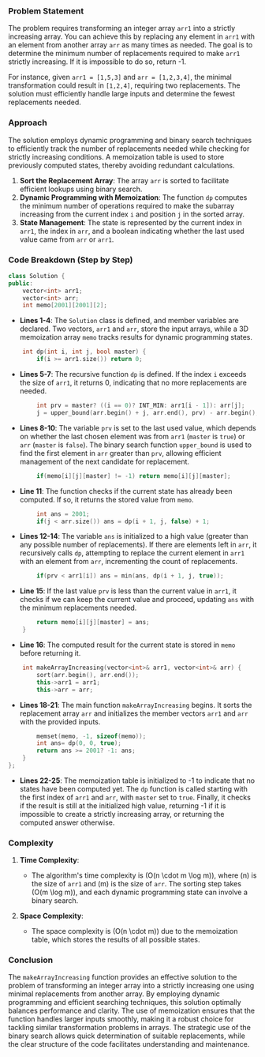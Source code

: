 
### Problem Statement
The problem requires transforming an integer array `arr1` into a strictly increasing array. You can achieve this by replacing any element in `arr1` with an element from another array `arr` as many times as needed. The goal is to determine the minimum number of replacements required to make `arr1` strictly increasing. If it is impossible to do so, return -1.

For instance, given `arr1 = [1,5,3]` and `arr = [1,2,3,4]`, the minimal transformation could result in `[1,2,4]`, requiring two replacements. The solution must efficiently handle large inputs and determine the fewest replacements needed.

### Approach
The solution employs dynamic programming and binary search techniques to efficiently track the number of replacements needed while checking for strictly increasing conditions. A memoization table is used to store previously computed states, thereby avoiding redundant calculations.

1. **Sort the Replacement Array**: The array `arr` is sorted to facilitate efficient lookups using binary search.
2. **Dynamic Programming with Memoization**: The function `dp` computes the minimum number of operations required to make the subarray increasing from the current index `i` and position `j` in the sorted array.
3. **State Management**: The state is represented by the current index in `arr1`, the index in `arr`, and a boolean indicating whether the last used value came from `arr` or `arr1`.

### Code Breakdown (Step by Step)

```cpp
class Solution {
public:
    vector<int> arr1;
    vector<int> arr;
    int memo[2001][2001][2];
```
- **Lines 1-4**: The `Solution` class is defined, and member variables are declared. Two vectors, `arr1` and `arr`, store the input arrays, while a 3D memoization array `memo` tracks results for dynamic programming states.

```cpp
    int dp(int i, int j, bool master) {
        if(i >= arr1.size()) return 0;
```
- **Lines 5-7**: The recursive function `dp` is defined. If the index `i` exceeds the size of `arr1`, it returns 0, indicating that no more replacements are needed.

```cpp
        int prv = master? ((i == 0)? INT_MIN: arr1[i - 1]): arr[j];        
        j = upper_bound(arr.begin() + j, arr.end(), prv) - arr.begin();        
```
- **Lines 8-10**: The variable `prv` is set to the last used value, which depends on whether the last chosen element was from `arr1` (`master` is `true`) or `arr` (`master` is `false`). The binary search function `upper_bound` is used to find the first element in `arr` greater than `prv`, allowing efficient management of the next candidate for replacement.

```cpp
        if(memo[i][j][master] != -1) return memo[i][j][master];
```
- **Line 11**: The function checks if the current state has already been computed. If so, it returns the stored value from `memo`.

```cpp
        int ans = 2001;
        if(j < arr.size()) ans = dp(i + 1, j, false) + 1;
```
- **Lines 12-14**: The variable `ans` is initialized to a high value (greater than any possible number of replacements). If there are elements left in `arr`, it recursively calls `dp`, attempting to replace the current element in `arr1` with an element from `arr`, incrementing the count of replacements.

```cpp
        if(prv < arr1[i]) ans = min(ans, dp(i + 1, j, true));
```
- **Line 15**: If the last value `prv` is less than the current value in `arr1`, it checks if we can keep the current value and proceed, updating `ans` with the minimum replacements needed.

```cpp
        return memo[i][j][master] = ans;
    }
```
- **Line 16**: The computed result for the current state is stored in `memo` before returning it.

```cpp
    int makeArrayIncreasing(vector<int>& arr1, vector<int>& arr) {
        sort(arr.begin(), arr.end());
        this->arr1 = arr1;
        this->arr = arr;
```
- **Lines 18-21**: The main function `makeArrayIncreasing` begins. It sorts the replacement array `arr` and initializes the member vectors `arr1` and `arr` with the provided inputs.

```cpp
        memset(memo, -1, sizeof(memo));
        int ans= dp(0, 0, true);
        return ans >= 2001? -1: ans;
    }
};
```
- **Lines 22-25**: The memoization table is initialized to -1 to indicate that no states have been computed yet. The `dp` function is called starting with the first index of `arr1` and `arr`, with `master` set to `true`. Finally, it checks if the result is still at the initialized high value, returning -1 if it is impossible to create a strictly increasing array, or returning the computed answer otherwise.

### Complexity
1. **Time Complexity**: 
   - The algorithm's time complexity is \(O(n \cdot m \log m)\), where \(n\) is the size of `arr1` and \(m\) is the size of `arr`. The sorting step takes \(O(m \log m)\), and each dynamic programming state can involve a binary search.

2. **Space Complexity**: 
   - The space complexity is \(O(n \cdot m)\) due to the memoization table, which stores the results of all possible states.

### Conclusion
The `makeArrayIncreasing` function provides an effective solution to the problem of transforming an integer array into a strictly increasing one using minimal replacements from another array. By employing dynamic programming and efficient searching techniques, this solution optimally balances performance and clarity. The use of memoization ensures that the function handles larger inputs smoothly, making it a robust choice for tackling similar transformation problems in arrays. The strategic use of the binary search allows quick determination of suitable replacements, while the clear structure of the code facilitates understanding and maintenance.